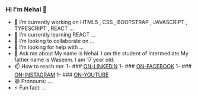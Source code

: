 ### Hi I'm Nehal 👋


- 🔭 I’m currently working on HTML5 , CSS , BOOTSTRAP , JAVASCRIPT , TYPESCRIPT , REACT ...
- 🌱 I’m currently learning REACT ...
- 👯 I’m looking to collaborate on ...
- 🤔 I’m looking for help with ...
- 💬 Ask me about My name is Nehal. I am the student of Intermediate.My father name is Waseem. I am 17 year old.
- 📫 How to reach me:
  1- ### [ON-LINKEDIN](https://www.linkedin.com/in/nehalqureshi/)
  1- ### [ON-FACEBOOK](https://www.facebook.com/nehalqureshi120)
  1- ### [ON-INSTAGRAM](https://www.instagram.com/nehalahmedqureshi/)
  1- ### [ON-YOUTUBE](https://www.youtube.com/@codeWithNehal)
- 😄 Pronouns: ...
- ⚡ Fun fact: ...
